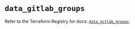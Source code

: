 # `data_gitlab_groups`

Refer to the Terraform Registry for docs: [`data_gitlab_groups`](https://registry.terraform.io/providers/gitlabhq/gitlab/17.10.0/docs/data-sources/groups).
